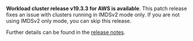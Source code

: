 **Workload cluster release v19.3.3 for AWS is available**. This patch release fixes an issue with clusters running in IMDSv2 mode only. If you are not using IMDSv2 only mode, you can skip this release.

Further details can be found in the [release notes](https://docs.giantswarm.io/changes/workload-cluster-releases-aws/releases/aws-v19.3.3/).

